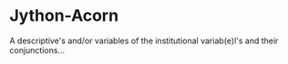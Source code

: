 # Jython-Acorn
A descriptive's and/or variables of the institutional variab(e)l's and their conjunctions...

